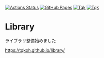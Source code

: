 [![Actions Status](https://github.com/tqkoh/library/workflows/verify/badge.svg)](https://github.com/tqkoh/library/actions)
[![GitHub Pages](https://img.shields.io/static/v1?label=GitHub+Pages&message=+&color=brightgreen&logo=github)](https://tqkoh.github.io/library/)
[![Tqk](https://img.shields.io/endpoint?url=https%3A%2F%2Fatcoder-badges.now.sh%2Fapi%2Fatcoder%2Fjson%2FTqk)](https://atcoder.jp/users/Tqk)
[![Tqk](https://img.shields.io/endpoint?url=https%3A%2F%2Fatcoder-badges.now.sh%2Fapi%2Fcodeforces%2Fjson%2FTqk)](https://codeforces.com/profile/Tqk)

# Library
ライブラリ整備始めました

https://tqkoh.github.io/library/
